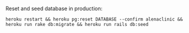 Reset and seed database in production:

`heroku restart && heroku pg:reset DATABASE --confirm alenaclinic && heroku run rake db:migrate && heroku run rails db:seed`
